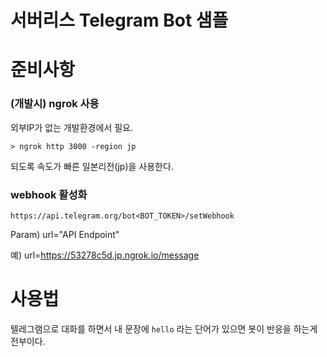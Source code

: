 # 서버리스 Telegram Bot 샘플

# 준비사항 

### (개발시) ngrok 사용

외부IP가 없는 개발환경에서 필요.

```
> ngrok http 3000 -region jp
```
되도록 속도가 빠른 일본리전(jp)을 사용한다.

### webhook 활성화

```
https://api.telegram.org/bot<BOT_TOKEN>/setWebhook
```
Param) url="API Endpoint"

예) url=https://53278c5d.jp.ngrok.io/message

# 사용법

텔레그램으로 대화를 하면서 내 문장에 `hello` 라는 단어가 있으면 봇이 반응을 하는게 전부이다.

